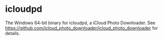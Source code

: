 # icloudpd

The Windows 64-bit binary for icloudpd, a iCloud Photo Downloader. See https://github.com/icloud_photo_downloader/icloud_photo_downloader for details.